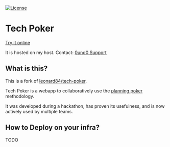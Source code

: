 [![License](https://img.shields.io/badge/License-Apache%202.0-blue.svg)](https://github.com/leonard84/tech-poker/blob/master/LICENSE.txt)

# Tech Poker

[Try it online](https://techpoker.0und0.de/)

It is hosted on my host. Contact: [0und0 Support](mailto:support@0und0.de)

## What is this?

This is a fork of [leonard84/tech-poker](https://github.com/leonard84/tech-poker).

Tech Poker is a webapp to collaboratively use the [planning poker](https://en.wikipedia.org/wiki/Planning_poker) methodology.

It was developed during a hackathon, has proven its usefulness, and is now actively used by multiple teams.

## How to Deploy on your infra?

TODO